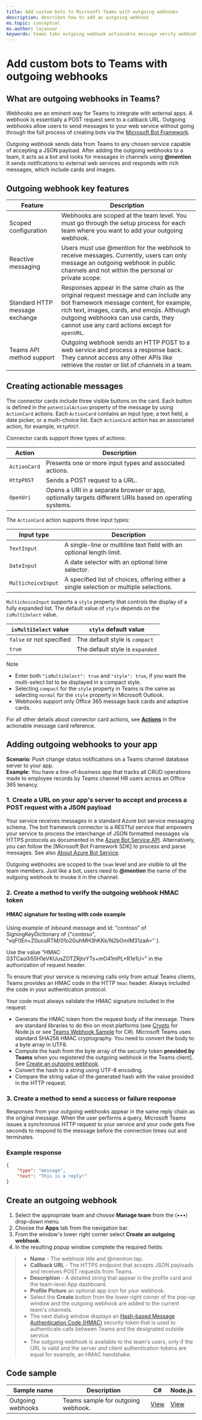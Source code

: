 ```yaml
---
title: Add custom bots to Microsoft Teams with outgoing webhooks
description: describes how to add an outgoing webhook
ms.topic: conceptual
ms.author: lajanuar
keywords: teams tabs outgoing webhook actionable message verify webhook
---
```

# Add custom bots to Teams with outgoing webhooks

## What are outgoing webhooks in Teams?

Webhooks are an eminent way for Teams to integrate with external apps. A webhook is essentially a POST request sent to a callback URL. Outgoing webhooks allow users to send messages to your web service without going through the full process of creating bots via the [Microsoft Bot Framework](https://dev.botframework.com/).

Outgoing webhook sends data from Teams to any chosen service capable of accepting a JSON payload. After adding the outgoing webhooks to a team, it acts as a bot and looks for messages in channels using **\@mention**. It sends notifications to external web services and responds with rich messages, which include cards and images.

## Outgoing webhook key features

| Feature | Description |
| ------- | ----------- |
| Scoped configuration| Webhooks are scoped at the team level. You must go through the setup process for each team where you want to add your outgoing webhook. |
| Reactive messaging| Users must use @mention for the webhook to receive messages. Currently, users can only message an outgoing webhook in public channels and not within the personal or private scope. |
|Standard HTTP message exchange|Responses appear in the same chain as the original request message and can include any bot framework message content, for example, rich text, images, cards, and emojis. Although outgoing webhooks can use cards, they cannot use any card actions except for `openURL`.|
| Teams API method support|Outgoing webhook sends an HTTP POST to a web service and process a response back. They cannot access any other APIs like retrieve the roster or list of channels in a team.|

## Creating actionable messages

The connector cards include three visible buttons on the card. Each button is defined in the `potentialAction` property of the message by using `ActionCard` actions. Each `ActionCard` contains an input type; a text field, a date picker, or a multi-choice list. Each `ActionCard` action has an associated action, for example, `HttpPOST`.

Connector cards support three types of actions:

| Action | Description |
| ------- | ----------- |
| `ActionCard` |Presents one or more input types and associated actions.|
| `HttpPOST` | Sends a POST request to a URL. |
| `OpenUri` |  Opens a URI in a separate browser or app, optionally targets different URIs based on operating systems.|

The `ActionCard` action supports three input types:

| Input type | Description |
| ------- | ----------- |
| `TextInput` | A single-line or multiline text field with an optional length limit. |
| `DateInput` | A date selector with an optional time selector. |
| `MultichoiceInput` | A specified list of choices, offering either a single selection or multiple selections.|

`MultichoiceInput` supports a `style` property that controls the display of a fully expanded list. The default value of `style` depends on the `isMultiSelect` value.

| `isMultiSelect` value  | `style` default value  |
| --- | --- |
| `false` or not specified | The default style is `compact`|
| `true` | The default style is `expanded` |

> [!NOTE]
> * Enter both `"isMultiSelect": true` and `"style": true`, if you want the multi-select list to be displayed in a compact style.
> * Selecting `compact` for the `style` property in Teams is the same as selecting `normal` for the `style` property in Microsoft Outlook.
> * Webhooks support only Office 365 message back cards and adaptive cards.

For all other details about connector card actions, see **[Actions](/outlook/actionable-messages/card-reference#actions)** in the actionable message card reference.

## Adding outgoing webhooks to your app

**Scenario**: Push change status notifications on a Teams channel database server to your app.  
**Example**: You have a line-of-business app that tracks all CRUD operations made to employee records by Teams channel HR users across an Office 365 tenancy.

### 1. Create a URL on your app's server to accept and process a POST request with a JSON payload

Your service receives messages in a standard Azure bot service messaging schema. The bot framework connector is a RESTful service that empowers your service to process the interchange of JSON formatted messages via HTTPS protocols as documented in the [Azure Bot Service API](/bot-framework/rest-api/bot-framework-rest-connector-api-reference). Alternatively, you can follow the [Microsoft Bot Framework SDK] to process and parse messages. See also [About Azure Bot Service](/azure/bot-service/bot-service-overview-introduction).


Outgoing webhooks are scoped to the `team` level and are visible to all the team members. Just like a bot, users need to **\@mention** the name of the outgoing webhook to invoke it in the channel.

### 2. Create a method to verify the outgoing webhook HMAC token

#### HMAC signature for testing with code example

Using example of inbound message and id: "contoso" of SigningKeyDictionary of {"contoso", "vqF0En+Z0ucuRTM/01o2GuhMH3hKKk/N2bOmlM31zaA=" }.

Use the value "HMAC 03TCao0i55H1eVKUusZOTZRjtvYTs+mO41mPL+R1e1U=" in the authorization of request header.

To ensure that your service is receiving calls only from actual Teams clients, Teams provides an HMAC code in the HTTP `hmac` header. Always included the code in your authentication protocol.

Your code must always validate the HMAC signature included in the request:

* Generate the HMAC token from the request body of the message. There are standard libraries to do this on most platforms (see [Crypto](https://nodejs.org/api/crypto.html#crypto_crypto) for Node.js or see [Teams Webhook Sample](https://github.com/OfficeDev/microsoft-teams-sample-outgoing-webhook/blob/23eb61da5a18634d51c5247944843da9abed01b6/WebhookSampleBot/Models/AuthProvider.cs) for C\#). Microsoft Teams uses standard SHA256 HMAC cryptography. You need to convert the body to a byte array in UTF8.
* Compute the hash from the byte array of the security token **provided by Teams** when you registered the outgoing webhook in the Teams client]. See [Create an outgoing webhook](#create-an-outgoing-webhook).
* Convert the hash to a string using UTF-8 encoding.
* Compare the string value of the generated hash with the value provided in the HTTP request.

### 3. Create a method to send a success or failure response

Responses from your outgoing webhooks appear in the same reply chain as the original message. When the user performs a query, Microsoft Teams issues a synchronous HTTP request to your service and your code gets five seconds to respond to the message before the connection times out and terminates.

### Example response

```json
{
    "type": "message",
    "text": "This is a reply!"
}
```

## Create an outgoing webhook

1. Select the appropriate team and choose **Manage team** from the (&#8226;&#8226;&#8226;) drop-down menu.
1. Choose the **Apps** tab from the navigation bar.
1. From the window's lower right corner select **Create an outgoing webhook**.
1. In the resulting popup window complete the required fields:

>* **Name** - The webhook title and @mention tap.
>* **Callback URL** - The HTTPS endpoint that accepts JSON payloads and receives POST requests from Teams.
>* **Description** - A detailed string that appear in the profile card and the team-level App dashboard.
>* **Profile Picture** an optional app icon for your webhook.
>* Select the **Create** button from the lower right corner of the pop-up window and the outgoing webhook are added to the current team's channels.
>* The next dialog window displays an [Hash-based Message Authentication Code (HMAC)](https://security.stackexchange.com/questions/20129/how-and-when-do-i-use-hmac/20301) security token that is used to authenticate calls between Teams and the designated outside service.
>* The outgoing webhook is available to the team's users, only if the URL is valid and the server and client authentication tokens are equal for example, an HMAC handshake.

## Code sample
|**Sample name** | **Description** | **C#** | **Node.js** |
|----------------|------------------|--------|----------------|
| Outgoing webhooks	| Teams sample for outgoing webhook.|	[View](https://github.com/OfficeDev/Microsoft-Teams-Samples/tree/main/samples/outgoing-webhook/csharp) | [View](https://github.com/OfficeDev/Microsoft-Teams-Samples/tree/main/samples/outgoing-webhook/nodejs)|

